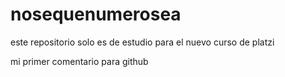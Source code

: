 # nosequenumerosea
este repositorio solo es de estudio para el nuevo curso de platzi

mi primer comentario para github
